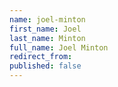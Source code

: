 ```yaml
---
name: joel-minton
first_name: Joel
last_name: Minton
full_name: Joel Minton
redirect_from: 
published: false
---
```


